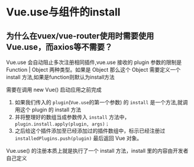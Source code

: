 # Vue.use与组件的install

## 为什么在vuex/vue-router使用时需要使用Vue.use，而axios等不需要？

Vue.use 会自动阻止多次注册相同插件,vue.use  接收的 plugin 参数的限制是 Function | Object 两种类型。如果是 Object 那么这个 Object 需要定义一个 install 方法,如果是function则默认为install方法

需要在调用 new Vue() 启动应用之前完成

1. 如果我们传入的 `plugin`(`Vue.use`的第一个参数) 的 `install` 是一个方法,就调用这个 plugin 的 install 方法
2. 并将整理好的数组当成参数传入 `install` 方法中， `plugin.install.apply(plugin, args)；`
3. 之后给这个插件添加至已经添加过的插件数组中，标示已经注册过  `installedPlugins.push(plugin)`
最后返回 Vue 对象。

Vue.use() 的注册本质上就是执行了一个 install 方法，install 里的内容由开发者自己定义
